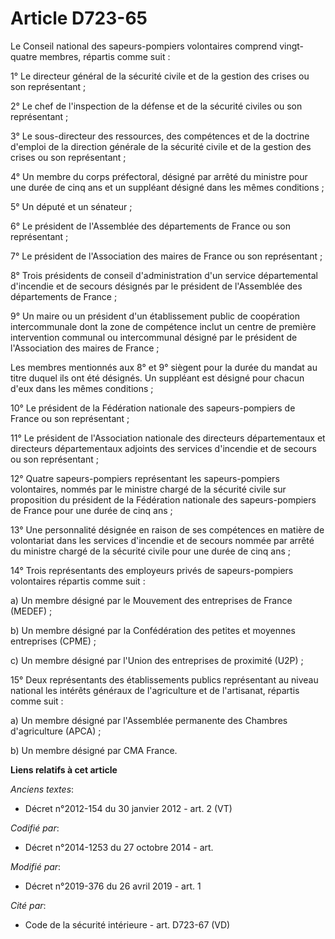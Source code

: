 # Article D723-65

Le Conseil national des sapeurs-pompiers volontaires comprend vingt-quatre membres, répartis comme suit :

1° Le directeur général de la sécurité civile et de la gestion des crises ou son représentant ;

2° Le chef de l'inspection de la défense et de la sécurité civiles ou son représentant ;

3° Le sous-directeur des ressources, des compétences et de la doctrine d'emploi de la direction générale de la sécurité
civile et de la gestion des crises ou son représentant ;

4° Un membre du corps préfectoral, désigné par arrêté du ministre pour une durée de cinq ans et un suppléant désigné dans les
mêmes conditions ;

5° Un député et un sénateur ;

6° Le président de l'Assemblée des départements de France ou son représentant ;

7° Le président de l'Association des maires de France ou son représentant ;

8° Trois présidents de conseil d'administration d'un service départemental d'incendie et de secours désignés par le président
de l'Assemblée des départements de France ;

9° Un maire ou un président d'un établissement public de coopération intercommunale dont la zone de compétence inclut un
centre de première intervention communal ou intercommunal désigné par le président de l'Association des maires de France ;

Les membres mentionnés aux 8° et 9° siègent pour la durée du mandat au titre duquel ils ont été désignés. Un suppléant est
désigné pour chacun d'eux dans les mêmes conditions ;

10° Le président de la Fédération nationale des sapeurs-pompiers de France ou son représentant ;

11° Le président de l'Association nationale des directeurs départementaux et directeurs départementaux adjoints des services
d'incendie et de secours ou son représentant ;

12° Quatre sapeurs-pompiers représentant les sapeurs-pompiers volontaires, nommés par le ministre chargé de la sécurité
civile sur proposition du président de la Fédération nationale des sapeurs-pompiers de France pour une durée de cinq ans ;

13° Une personnalité désignée en raison de ses compétences en matière de volontariat dans les services d'incendie et de
secours nommée par arrêté du ministre chargé de la sécurité civile pour une durée de cinq ans ;

14° Trois représentants des employeurs privés de sapeurs-pompiers volontaires répartis comme suit :

a) Un membre désigné par le Mouvement des entreprises de France (MEDEF) ;

b) Un membre désigné par la Confédération des petites et moyennes entreprises (CPME) ;

c) Un membre désigné par l'Union des entreprises de proximité (U2P) ;

15° Deux représentants des établissements publics représentant au niveau national les intérêts généraux de l'agriculture et
de l'artisanat, répartis comme suit :

a) Un membre désigné par l'Assemblée permanente des Chambres d'agriculture (APCA) ;

b) Un membre désigné par CMA France.

**Liens relatifs à cet article**

_Anciens textes_:

  - Décret n°2012-154 du 30 janvier 2012 - art. 2 (VT)

_Codifié par_:

  - Décret n°2014-1253 du 27 octobre 2014 - art.

_Modifié par_:

  - Décret n°2019-376 du 26 avril 2019 - art. 1

_Cité par_:

  - Code de la sécurité intérieure - art. D723-67 (VD)
